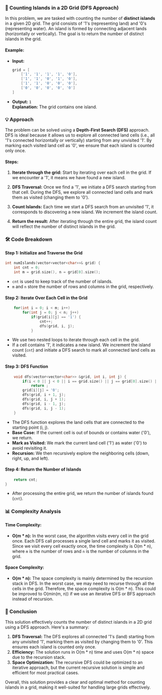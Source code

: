### 🌊 Counting Islands in a 2D Grid (DFS Approach)

In this problem, we are tasked with counting the number of **distinct islands** in a given 2D grid. The grid consists of '1's (representing land) and '0's (representing water). An island is formed by connecting adjacent lands (horizontally or vertically). The goal is to return the number of distinct islands in the grid.

#### Example:
- **Input:**  
  ```cpp
  grid = [
      ['1', '1', '1', '1', '0'],
      ['1', '1', '0', '1', '0'],
      ['1', '1', '0', '0', '0'],
      ['0', '0', '0', '0', '0']
  ]
  ```
- **Output:** `1`  
  **Explanation:** The grid contains one island.

### 💡 Approach

The problem can be solved using a **Depth-First Search (DFS)** approach. DFS is ideal because it allows us to explore all connected land cells (i.e., all '1's connected horizontally or vertically) starting from any unvisited '1'. By marking each visited land cell as '0', we ensure that each island is counted only once.

#### Steps:
1. **Iterate through the grid:** Start by iterating over each cell in the grid. If we encounter a '1', it means we have found a new island.
  
2. **DFS Traversal:** Once we find a '1', we initiate a DFS search starting from that cell. During the DFS, we explore all connected land cells and mark them as visited (changing them to '0').

3. **Count Islands:** Each time we start a DFS search from an unvisited '1', it corresponds to discovering a new island. We increment the island count.

4. **Return the result:** After iterating through the entire grid, the island count will reflect the number of distinct islands in the grid.

### 🛠 Code Breakdown

#### Step 1: Initialize and Traverse the Grid
```cpp
int numIslands(vector<vector<char>>& grid) {
    int cnt = 0;
    int m = grid.size(), n = grid[0].size();
```
- `cnt` is used to keep track of the number of islands.
- `m` and `n` store the number of rows and columns in the grid, respectively.

#### Step 2: Iterate Over Each Cell in the Grid
```cpp
    for(int i = 0; i < m; i++)
        for(int j = 0; j < n; j++)
            if(grid[i][j] == '1') {
                cnt++;
                dfs(grid, i, j);
            }
```
- We use two nested loops to iterate through each cell in the grid.
- If a cell contains '1', it indicates a new island. We increment the island count (`cnt`) and initiate a DFS search to mark all connected land cells as visited.

#### Step 3: DFS Function
```cpp
    void dfs(vector<vector<char>> &grid, int i, int j) {
        if(i < 0 || j < 0 || i == grid.size() || j == grid[0].size() || grid[i][j] == '0')
            return ;
        grid[i][j] = '0';
        dfs(grid, i + 1, j);
        dfs(grid, i, j + 1);
        dfs(grid, i - 1, j);
        dfs(grid, i, j - 1);
    }
```
- The DFS function explores the land cells that are connected to the starting point (i, j).
- **Base Case:** If the current cell is out of bounds or contains water ('0'), we return.
- **Mark as Visited:** We mark the current land cell ('1') as water ('0') to avoid revisiting it.
- **Recursion:** We then recursively explore the neighboring cells (down, right, up, and left).

#### Step 4: Return the Number of Islands
```cpp
    return cnt;
}
```
- After processing the entire grid, we return the number of islands found (`cnt`).

### 📊 Complexity Analysis

#### Time Complexity:
- **O(m * n):** In the worst case, the algorithm visits every cell in the grid once. Each DFS call processes a single land cell and marks it as visited. Since we visit every cell exactly once, the time complexity is O(m * n), where `m` is the number of rows and `n` is the number of columns in the grid.

#### Space Complexity:
- **O(m * n):** The space complexity is mainly determined by the recursion stack in DFS. In the worst case, we may need to recurse through all the cells in the grid. Therefore, the space complexity is O(m * n). This could be improved to O(min(m, n)) if we use an iterative DFS or BFS approach instead of recursion.

### 🚀 Conclusion

This solution effectively counts the number of distinct islands in a 2D grid using a DFS approach. Here's a summary:

1. **DFS Traversal:** The DFS explores all connected '1's (land) starting from any unvisited '1', marking them as visited by changing them to '0'. This ensures each island is counted only once.
2. **Efficiency:** The solution runs in O(m * n) time and uses O(m * n) space due to the recursion stack.
3. **Space Optimization:** The recursive DFS could be optimized to an iterative approach, but the current recursive solution is simple and efficient for most practical cases.

Overall, this solution provides a clear and optimal method for counting islands in a grid, making it well-suited for handling large grids effectively.